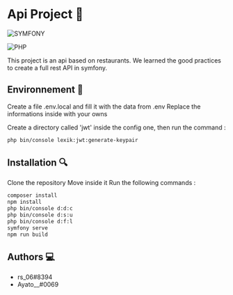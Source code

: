# Api Project 🧪

![SYMFONY](https://img.shields.io/badge/Framework-Symfony-purple)

![PHP](https://img.shields.io/badge/Langage-Php-blue)

This project is an api based on restaurants.
We learned the good practices to create a full rest API in symfony.

## Environnement 🚩

Create a file .env.local and fill it with the data from .env
Replace the informations inside with your owns

Create a directory called 'jwt' inside the config one, then run the command :
```bash
php bin/console lexik:jwt:generate-keypair
```

## Installation 🔍

Clone the repository
Move inside it
Run the following commands :
```bash
composer install
npm install
php bin/console d:d:c
php bin/console d:s:u
php bin/console d:f:l
symfony serve
npm run build
```

## Authors 💻

- rs_06#8394
- Ayato__#0069
